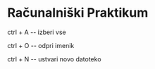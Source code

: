 # Računalniški Praktikum
 ctrl + A -- izberi vse 
 
 ctrl + O -- odpri imenik
 
 ctrl + N -- ustvari novo datoteko
